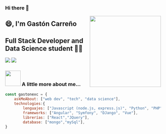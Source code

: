### Hi there 👋

<img align='right' src="https://media.giphy.com/media/26AHONQ79FdWZhAI0/giphy.gif" width="230">

## :smile:, I'm Gastón Carreño 
## Full Stack Developer and Data Science student 👨‍💻

[![](https://img.shields.io/badge/LinkedIn-ashrafkm-blue)](www.linkedin.com/in/gaston-carreño)
[![](https://img.shields.io/badge/Gmail-ashrafkm010%40gmail.com-red)](mailto:gastonexc@gmail.com)


### <img src="https://media.giphy.com/media/VbnUQpnihPSIgIXuZv/giphy.gif" width="50"> A little more about me...  

```javascript
const gastonexc = {
    askMeAbout: ["web dev", "tech", "data science"],
    technologies:{
        lenguajes: ["Javascript (node.js, express.js)", "Python", "PHP"],
        frameworks: ["Angular", "Symfony", "DJango", "Vue"],
        librerías: ["React","JQuery"],
        database: ["mongo","mySql"], 
}  
```
